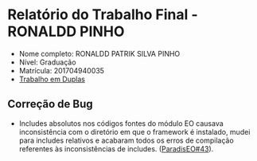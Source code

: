 # Relatório do Trabalho Final - RONALDD PINHO

* Nome completo: RONALDD PATRIK SILVA PINHO
* Nível: Graduação
* Matrícula: 201704940035
* [Trabalho em Duplas](duplas/Dupla_RONALD_WAGNER.md)

## Correção de Bug

* Includes absolutos nos códigos fontes do módulo EO causava inconsistência com o diretório em que
o framework é instalado, mudei para includes relativos e acabaram todos os erros de compilação
referentes às inconsistências de includes. ([ParadisEO#43](https://github.com/nojhan/paradiseo/pull/43)).
